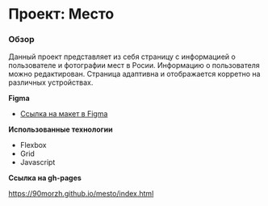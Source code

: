 # Проект: Место

### Обзор

Данный проект представляет из себя страницу с информацией о пользователе и фотографии мест в Росии. Информацию о пользователя можно редактирован. Страница адаптивна и отображается корретно на различных устройствах.

**Figma**

* [Ссылка на макет в Figma](https://www.figma.com/file/2cn9N9jSkmxD84oJik7xL7/JavaScript.-Sprint-4?node-id=0%3A1)

**Использованные технологии**
* Flexbox
* Grid
* Javascript

**Ссылка на gh-pages**

https://90morzh.github.io/mesto/index.html
